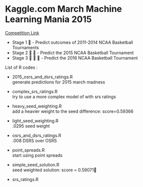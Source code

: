 # Kaggle.com March Machine Learning Mania 2015
[Competition Link](http://www.kaggle.com/c/march-machine-learning-mania-2015)
 - Stage 1 :basketball: - Predict outcomes of 2011-2014 NCAA Basketball Tournaments
 - Stage 2 :basketball: :basketball: - Predict the 2015 NCAA Basketball Tournament
 - Stage 3 :basketball: :basketball: :basketball: - Predict the 2016 NCAA Basketball Tournament

List of R codes :

* 2015_osrs_and_dsrs_ratings.R  
generate predictions for 2015 march madness  

* complex_srs_ratings.R  
try to use a more complex model of with srs ratings  

* heavy_seed_weighting.R  
add a heavier weight to the seed difference: score=0.59366  

* light_seed_weighting.R  
.0295 seed weight  

* osrs_and_dsrs_ratings.R  
.008 DSRS over OSRS  

* point_spreads.R  
start using point spreads  

* simple_seed_solution.R  
seed weighted solution: score = 0.59071 

* srs_ratings.R  

